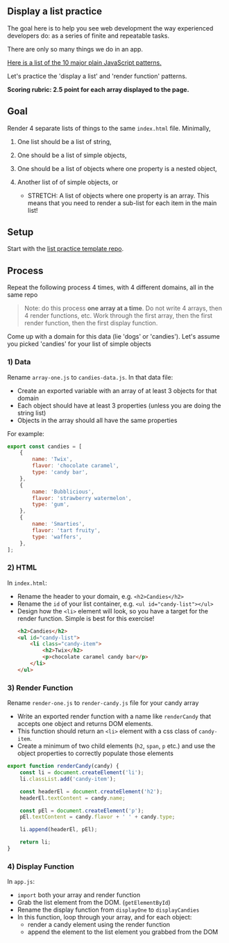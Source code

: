 ## Display a list practice

The goal here is to help you see web development the way experienced developers do: as a series of finite and repeatable tasks.

There are only so many things we do in an app.

[Here is a list of the 10 major plain JavaScript patterns.](https://github.com/alchemycodelab/student-resources/blob/main/curriculum-notes/web/documentation/patterns.md)

Let's practice the 'display a list' and 'render function' patterns.

**Scoring rubric: 2.5 point for each array displayed to the page.**

## Goal

Render 4 separate lists of things to the same `index.html` file. Minimally,

1.  One list should be a list of string,
1.  One should be a list of simple objects,
1.  One should be a list of objects where one property is a nested object,
1.  Another list of of simple objects, or

    -   STRETCH: A list of objects where one property is an array. This means that you need to render a sub-list for each item in the main list!

## Setup

Start with the [list practice template repo](https://github.com/alchemycodelab/display-a-list-practice).

## Process

Repeat the following process 4 times, with 4 different domains, all in the same repo

> Note: do this process **one array at a time**. Do not write 4 arrays, then 4 render functions, etc. Work through the first array, then the first render function, then the first display function.

Come up with a domain for this data (lie 'dogs' or 'candies'). Let's assume you picked 'candies' for your list of simple objects

### 1) Data

Rename `array-one.js` to `candies-data.js`. In that data file:

-   Create an exported variable with an array of at least 3 objects for that domain
-   Each object should have at least 3 properties (unless you are doing the string list)
-   Objects in the array should all have the same properties

For example:

```js
export const candies = [
    {
        name: 'Twix',
        flavor: 'chocolate caramel',
        type: 'candy bar',
    },
    {
        name: 'Bubblicious',
        flavor: 'strawberry watermelon',
        type: 'gum',
    },
    {
        name: 'Smarties',
        flavor: 'tart fruity',
        type: 'waffers',
    },
];
```

### 2) HTML

In `index.html`:

-   Rename the header to your domain, e.g. `<h2>Candies</h2>`
-   Rename the `id` of your list container, e.g. `<ul id="candy-list"></ul>`
-   Design how the `<li>` element will look, so you have a target for the render function. Simple is best for this exercise!
    ```html
    <h2>Candies</h2>
    <ul id="candy-list">
        <li class="candy-item">
            <h2>Twix</h2>
            <p>chocolate caramel candy bar</p>
        </li>
    </ul>
    ```

### 3) Render Function

Rename `render-one.js` to `render-candy.js` file for your candy array

-   Write an exported render function with a name like `renderCandy` that accepts one object and returns DOM elements.
-   This function should return an `<li>` element with a css class of `candy-item`.
-   Create a minimum of two child elements (`h2`, `span`, `p` etc.) and use the object properties to correctly populate those elements

```js
export function renderCandy(candy) {
    const li = document.createElement('li');
    li.classList.add('candy-item');

    const headerEl = document.createElement('h2');
    headerEl.textContent = candy.name;

    const pEl = document.createElement('p');
    pEl.textContent = candy.flavor + ' ' + candy.type;

    li.append(headerEl, pEl);

    return li;
}
```

### 4) Display Function

In `app.js`:

-   `import` both your array and render function
-   Grab the list element from the DOM. (`getElementById`)
-   Rename the display function from `displayOne` to `displayCandies`
-   In this function, loop through your array, and for each object:
    -   render a candy element using the render function
    -   append the element to the list element you grabbed from the DOM
